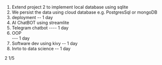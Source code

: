 1. Extend project 2 to implement local database using sqlite
2. We persist the data using cloud database
   e.g. PostgresSql or mongoDB
3. deployment
   -- 1 day
4. AI ChatBOT using streamlite
5. Telegram chatbot
   ---- 1 day
6. OOP  
   --- 1 day
7. Software dev using kivy
   -- 1 day
8. Inrto to data science
   -- 1 day

2 1/5
